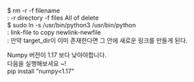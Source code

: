$ rm -r -f filename  
: -r directory -f files All of delete  
$ sudo ln -s /usr/bin/python3 /usr/bin/python  
: link-file to copy newlink-newfile  
: 만약 target_dir이 이미 존재한다면 그 안에 새로운 링크를 만들게 된다.  

Numpy 버전이 1.17 보다 낮아야합니다.  
다음을 실행해보셔요 ~!  
pip install "numpy<1.17"  
